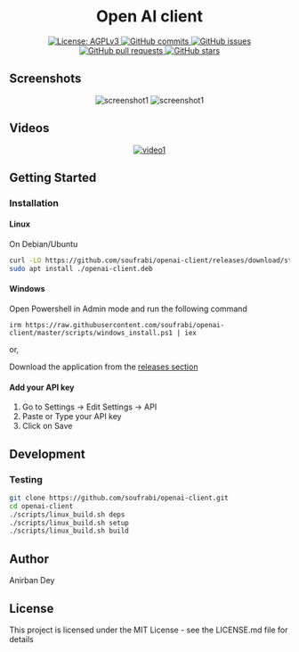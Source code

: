 <h1 align="center"> Open AI client </h1>

<p align="center">
  <a href="https://www.gnu.org/licenses/gpl-3.0.en.html">
    <img alt="License: AGPLv3" src="https://shields.io/badge/License-GPL%20v3-blue.svg">
  </a>

  <a href="https://github.com/soufrabi/openai-client/commits/master">
    <img alt="GitHub commits" src="https://img.shields.io/github/commit-activity/y/soufrabi/openai-client?color=red&label=commits">
  </a>

  <a href="https://github.com/soufrabi/openai-client/issues">
    <img alt="GitHub issues" src="https://img.shields.io/github/issues/soufrabi/openai-client?color=important">
  </a>
  <a href="https://github.com/soufrabi/openai-client/pulls">
    <img alt="GitHub pull requests" src="https://img.shields.io/github/issues-pr/soufrabi/openai-client?color=blueviolet">
  </a>

  <a href="https://github.com/soufrabi/openai-client/stargazers">
    <img alt="GitHub stars" src="https://img.shields.io/github/stars/soufrabi/openai-client?style=social">
  </a>

</p>

## Screenshots
<div align="center" style="">

  <img alt="screenshot1" style="max-width:40vw;" src="https://soufrabi.github.io/project-assets/openai-client/screenshots/screenshot1.png">
  <img alt="screenshot1" style="max-width:40vw;" src="https://soufrabi.github.io/project-assets/openai-client/screenshots/screenshot2.png">

</div>

## Videos
<div align="center" style="">

  [![video1](https://soufrabi.github.io/assets/openai-client/videos/video1.gif)](https://soufrabi.github.io/assets/openai-client/videos/video1.mp4)

</div>

## Getting Started

### Installation

#### Linux

On Debian/Ubuntu
```sh
curl -LO https://github.com/soufrabi/openai-client/releases/download/stable/openai-client.deb
sudo apt install ./openai-client.deb
```

#### Windows

Open Powershell in Admin mode and run the following command
```
irm https://raw.githubusercontent.com/soufrabi/openai-client/master/scripts/windows_install.ps1 | iex
```

or,

Download the application from the
<a href="https://github.com/soufrabi/openai-client/releases/">releases section</a>

#### Add your API key

1. Go to Settings -> Edit Settings -> API
2. Paste or Type your API key
3. Click on Save

## Development

### Testing

```sh
git clone https://github.com/soufrabi/openai-client.git
cd openai-client
./scripts/linux_build.sh deps
./scripts/linux_build.sh setup
./scripts/linux_build.sh build
```


## Author

<a href = "https://anirbandey.net" style="text-decoration: none; color: inherit;">Anirban Dey</a>

## License

This project is licensed under the MIT License - see the LICENSE.md file for details





